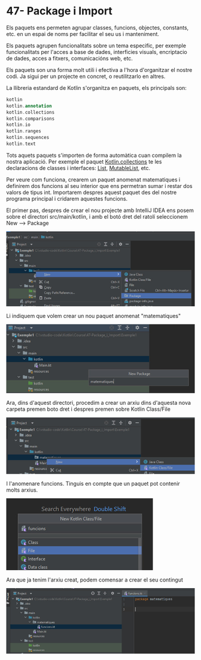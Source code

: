 # 47- Package i Import

Els paquets ens permeten agrupar classes, funcions, objectes, constants, etc. en un espai de noms per facilitar el seu us i manteniment.

Els paquets agrupen funcionalitats sobre un tema especific, per exemple funcionalitats per l'acces a base de dades, interficies visuals, encriptacio de dades, acces a fitxers, comunicacións web, etc.

Els paquets son una forma molt utili i efectiva a l'hora d'organitzar el nostre codi. Ja sigui per un projecte en concret, o reutilitzarlo en altres.

La llibreria estandard de Kotlin s'organitza en paquets, els principals son:

```kotlin
kotlin
kotlin.annotation
kotlin.collections
kotlin.comparisons
kotlin.io
kotlin.ranges
kotlin.sequences
kotlin.text
```

Tots aquets paquets s'importen de forma automàtica cuan compilem la nostra aplicació. Per exemple el paquet [Kotlin.collections](https://kotlinlang.org/api/latest/jvm/stdlib/kotlin.collections/) te les declaracions de classes i interfaces: [List](https://kotlinlang.org/api/latest/jvm/stdlib/kotlin.collections/-list.html), [MutableList](https://kotlinlang.org/api/latest/jvm/stdlib/kotlin.collections/-mutable-list.html), etc.

Per veure com funciona, crearem un paquet anomenat matematiques i definirem dos funcions al seu interior que ens permetran sumar i restar dos valors de tipus int. Importarem despres aquest paquet des del nostre programa principal i cridarem aquestes funcions.

El primer pas, despres de crear el nou projecte amb IntelliJ IDEA ens posem sobre el directori src/main/kotlin, i amb el botó dret del ratolí seleccionem New --> Package

![IMG](https://github.com/marcmoiagese/curskotlin/blob/master/47-Package_i_Import/img/1.jpg)

Li indiquem que volem crear un nou paquet anomenat "matematiques"

![IMG](https://github.com/marcmoiagese/curskotlin/blob/master/47-Package_i_Import/img/2.jpg)

Ara, dins d'aquest directori, procedim a crear un arxiu dins d'aquesta nova carpeta premen boto dret i despres premen sobre Kotlin Class/File

![IMG](https://github.com/marcmoiagese/curskotlin/blob/master/47-Package_i_Import/img/3.jpg)

I l'anomenare funcions. Tinguis en compte que un paquet pot contenir molts arxius.

![IMG](https://github.com/marcmoiagese/curskotlin/blob/master/47-Package_i_Import/img/4.jpg)

Ara que ja tenim l'arxiu creat, podem comensar a crear el seu contingut

![IMG](https://github.com/marcmoiagese/curskotlin/blob/master/47-Package_i_Import/img/5.jpg)


